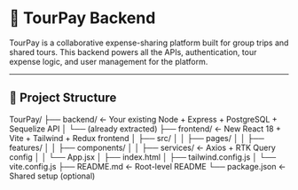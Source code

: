 # 🧾 TourPay Backend

TourPay is a collaborative expense-sharing platform built for group trips and shared tours. This backend powers all the APIs, authentication, tour expense logic, and user management for the platform.

---

## 🧱 Project Structure 
TourPay/
├── backend/            ← Your existing Node + Express + PostgreSQL + Sequelize API
│   └── (already extracted)
├── frontend/           ← New React 18 + Vite + Tailwind + Redux frontend
│   ├── src/
│   │   ├── pages/
│   │   ├── features/
│   │   ├── components/
│   │   ├── services/   ← Axios + RTK Query config
│   │   └── App.jsx
│   ├── index.html
│   ├── tailwind.config.js
│   └── vite.config.js
├── README.md           ← Root-level README
└── package.json        ← Shared setup (optional)
